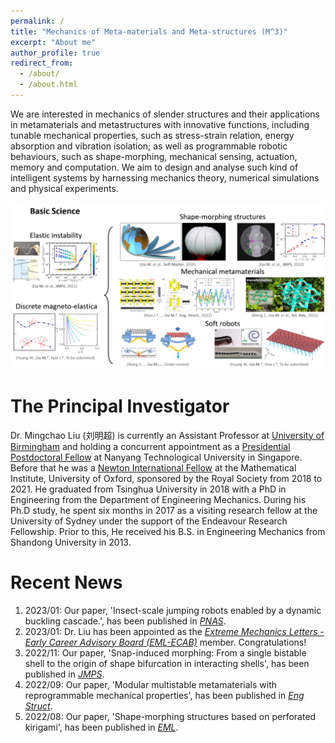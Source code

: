 ```yaml
---
permalink: /
title: "Mechanics of Meta-materials and Meta-structures (M^3)"
excerpt: "About me"
author_profile: true
redirect_from: 
  - /about/
  - /about.html
---
```


We are interested in mechanics of slender structures and their applications in metamaterials and metastructures with innovative functions, including tunable mechanical properties, such as stress-strain relation, energy absorption and vibration isolation; as well as programmable robotic behaviours, such as shape-morphing, mechanical sensing, actuation, memory and computation. We aim to design and analyse such kind of intelligent systems by harnessing mechanics theory, numerical simulations and physical experiments.

![Research Summary](/figures/ResearchSummary.png "Research Summary")

The Principal Investigator
======
Dr. Mingchao Liu (刘明超) is currently an Assistant Professor at [University of Birmingham](https://intranet.birmingham.ac.uk/index.aspx) and holding a concurrent appointment as a [Presidential Postdoctoral Fellow](https://www.ntu.edu.sg/research/research-careers/presidential-postdoctoral-fellowship-(ppf)) at Nanyang Technological University in Singapore. Before that he was a [Newton International Fellow](https://royalsociety.org/grants-schemes-awards/grants/newton-international/) at the Mathematical Institute, University of Oxford, sponsored by the Royal Society from 2018 to 2021. He graduated from Tsinghua University in 2018 with a PhD in Engineering from the Department of Engineering Mechanics. During his Ph.D study, he spent six months in 2017 as a visiting research fellow at the University of Sydney under the support of the Endeavour Research Fellowship. Prior to this, He received his B.S. in Engineering Mechanics from Shandong University in 2013.

Recent News
======
1. 2023/01: Our paper, 'Insect-scale jumping robots enabled by a dynamic buckling cascade.', has been published in [*PNAS*](https://doi.org/10.1073/pnas.2210651120).
1. 2023/01: Dr. Liu has been appointed as the [*Extreme Mechanics Letters - Early Career Advisory Board (EML-ECAB)*](https://imechanica.org/node/26465) member. Congratulations!
1. 2022/11: Our paper, 'Snap-induced morphing: From a single bistable shell to the origin of shape bifurcation in interacting shells', has been published in [*JMPS*](https://doi.org/10.1016/j.jmps.2022.105116).
1. 2022/09: Our paper, 'Modular multistable metamaterials with reprogrammable mechanical properties', has been published in [*Eng Struct*](https://doi.org/10.1016/j.engstruct.2022.114976). 
1. 2022/08: Our paper, 'Shape-morphing structures based on perforated kirigami', has been published in [*EML*](https://doi.org/10.1016/j.eml.2022.101857). 
